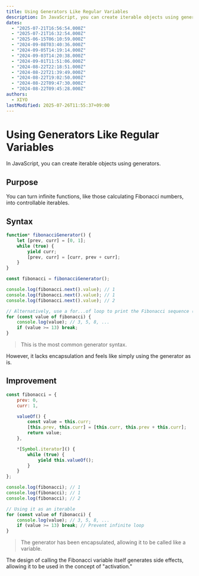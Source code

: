 ```yaml
---
title: Using Generators Like Regular Variables
description: In JavaScript, you can create iterable objects using generators.
dates:
  - "2025-07-21T16:56:54.000Z"
  - "2025-07-21T16:32:54.000Z"
  - "2025-06-15T06:10:59.000Z"
  - "2024-09-08T03:40:36.000Z"
  - "2024-09-05T14:19:14.000Z"
  - "2024-09-03T14:20:38.000Z"
  - "2024-09-01T11:51:06.000Z"
  - "2024-08-22T22:18:51.000Z"
  - "2024-08-22T21:39:49.000Z"
  - "2024-08-22T19:02:50.000Z"
  - "2024-08-22T09:47:30.000Z"
  - "2024-08-22T09:45:28.000Z"
authors:
  - XIYO
lastModified: 2025-07-26T11:55:37+09:00
---
```

# Using Generators Like Regular Variables

In JavaScript, you can create iterable objects using generators.

## Purpose

You can turn infinite functions, like those calculating Fibonacci numbers, into controllable iterables.

## Syntax

```javascript
function* fibonacciGenerator() {
    let [prev, curr] = [0, 1];
    while (true) {
        yield curr;
        [prev, curr] = [curr, prev + curr];
    }
}

const fibonacci = fibonacciGenerator();

console.log(fibonacci.next().value); // 1
console.log(fibonacci.next().value); // 1
console.log(fibonacci.next().value); // 2

// Alternatively, use a for...of loop to print the Fibonacci sequence (note: termination condition is needed)
for (const value of fibonacci) {
    console.log(value); // 3, 5, 8, ...
    if (value >= 13) break;
}
```

> This is the most common generator syntax.

However, it lacks encapsulation and feels like simply using the generator as is.

## Improvement

```javascript
const fibonacci = {
    prev: 0,
    curr: 1,

    valueOf() {
        const value = this.curr;
        [this.prev, this.curr] = [this.curr, this.prev + this.curr];
        return value;
    },

    *[Symbol.iterator]() {
        while (true) {
            yield this.valueOf();
        }
    }
};

console.log(fibonacci); // 1
console.log(fibonacci); // 1
console.log(fibonacci); // 2

// Using it as an iterable
for (const value of fibonacci) {
    console.log(value); // 3, 5, 8, ...
    if (value >= 13) break; // Prevent infinite loop
}
```

> The generator has been encapsulated, allowing it to be called like a variable.

The design of calling the Fibonacci variable itself generates side effects, allowing it to be used in the concept of "activation."

